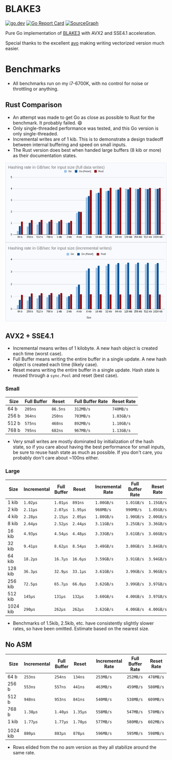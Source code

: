 # BLAKE3

<p>
  <a href="https://pkg.go.dev/github.com/zeebo/blake3"><img src="https://img.shields.io/badge/doc-reference-007d9b?logo=go&style=flat-square" alt="go.dev" /></a>
  <a href="https://goreportcard.com/report/github.com/zeebo/blake3"><img src="https://goreportcard.com/badge/github.com/zeebo/blake3?style=flat-square" alt="Go Report Card" /></a>
  <a href="https://sourcegraph.com/github.com/zeebo/blake3?badge"><img src="https://sourcegraph.com/github.com/zeebo/blake3/-/badge.svg?style=flat-square" alt="SourceGraph" /></a>
</p>

Pure Go implementation of [BLAKE3](https://blake3.io) with AVX2 and SSE4.1 acceleration.

Special thanks to the excellent [avo](https://github.com/mmcloughlin/avo) making writing vectorized version much easier.

# Benchmarks

- All benchmarks run on my i7-6700K, with no control for noise or throttling or anything.

## Rust Comparison

- An attempt was made to get Go as close as possible to Rust for the benchmark. It probably failed. :smile:
- Only single-threaded performance was tested, and this Go version is only single-threaded.
- Incremental writes are of 1 kib. This is to demonstrate a design tradeoff between internal buffering and speed on small inputs.
- The Rust version does best when handed large buffers (8 kib or more) as their documentation states.

![barchart](/assets/barchart.png)

## AVX2 + SSE4.1

- Incremental means writes of 1 kilobyte. A new hash object is created each time (worst case).
- Full Buffer means writing the entire buffer in a single update. A new hash object is created each time (likely case).
- Reset means writing the entire buffer in a single update. Hash state is reused through a `sync.Pool` and reset (best case).

### Small

| Size   | Full Buffer |  Reset     | | Full Buffer Rate | Reset Rate   |
|--------|-------------|------------|-|------------------|--------------|
| 64 b   |  `205ns`    |  `86.5ns`  | |  `312MB/s`       |   `740MB/s`  |
| 256 b  |  `364ns`    |   `250ns`  | |  `703MB/s`       |  `1.03GB/s`  |
| 512 b  |  `575ns`    |   `468ns`  | |  `892MB/s`       |  `1.10GB/s`  |
| 768 b  |  `795ns`    |   `682ns`  | |  `967MB/s`       |  `1.13GB/s`  |

- Very small writes are mostly dominated by initialization of the hash state, so if you care about having the best performance for small inputs, be sure to reuse hash state as much as possible. If you don't care, you probably don't care about ~100ns either.

### Large

| Size     | Incremental | Full Buffer | Reset      | | Incremental Rate | Full Buffer Rate | Reset Rate   |
|----------|-------------|-------------|------------|-|------------------|------------------|--------------|
| 1 kib    |  `1.02µs`   |  `1.01µs`   |   `891ns`  | |  `1.00GB/s`      |  `1.01GB/s`      |  `1.15GB/s`  |
| 2 kib    |  `2.11µs`   |  `2.07µs`   |  `1.95µs`  | |   `968MB/s`      |   `990MB/s`      |  `1.05GB/s`  |
| 4 kib    |  `2.28µs`   |  `2.15µs`   |  `2.05µs`  | |  `1.80GB/s`      |  `1.90GB/s`      |  `2.00GB/s`  |
| 8 kib    |  `2.64µs`   |  `2.52µs`   |  `2.44µs`  | |  `3.11GB/s`      |  `3.25GB/s`      |  `3.36GB/s`  |
| 16 kib   |  `4.93µs`   |  `4.54µs`   |  `4.48µs`  | |  `3.33GB/s`      |  `3.61GB/s`      |  `3.66GB/s`  |
| 32 kib   |  `9.41µs`   |  `8.62µs`   |  `8.54µs`  | |  `3.48GB/s`      |  `3.80GB/s`      |  `3.84GB/s`  |
| 64 kib   |  `18.2µs`   |  `16.7µs`   |  `16.6µs`  | |  `3.59GB/s`      |  `3.91GB/s`      |  `3.94GB/s`  |
| 128 kib  |  `36.3µs`   |  `32.9µs`   |  `33.1µs`  | |  `3.61GB/s`      |  `3.99GB/s`      |  `3.96GB/s`  |
| 256 kib  |  `72.5µs`   |  `65.7µs`   |  `66.0µs`  | |  `3.62GB/s`      |  `3.99GB/s`      |  `3.97GB/s`  |
| 512 kib  |   `145µs`   |   `131µs`   |   `132µs`  | |  `3.60GB/s`      |  `4.00GB/s`      |  `3.97GB/s`  |
| 1024 kib |   `290µs`   |   `262µs`   |   `262µs`  | |  `3.62GB/s`      |  `4.00GB/s`      |  `4.00GB/s`  |

- Benchmarks of 1.5kib, 2.5kib, etc. have consistently slightly slower rates, so have been omitted. Estimate based on the nearest size.

## No ASM

| Size     | Incremental | Full Buffer | Reset      | | Incremental Rate | Full Buffer Rate | Reset Rate  |
|----------|-------------|-------------|------------|-|------------------|------------------|-------------|
| 64 b     |   `253ns`   |   `254ns`   |   `134ns`  | |  `253MB/s`       |  `252MB/s`       |  `478MB/s`  |
| 256 b    |   `553ns`   |   `557ns`   |   `441ns`  | |  `463MB/s`       |  `459MB/s`       |  `580MB/s`  |
| 512 b    |   `948ns`   |   `953ns`   |   `841ns`  | |  `540MB/s`       |  `538MB/s`       |  `609MB/s`  |
| 768 b    |  `1.38µs`   |  `1.40µs`   |  `1.35µs`  | |  `558MB/s`       |  `547MB/s`       |  `570MB/s`  |
| 1 kib    |  `1.77µs`   |  `1.77µs`   |  `1.70µs`  | |  `577MB/s`       |  `580MB/s`       |  `602MB/s`  |
|          |             |             |            | |                  |                  |             |
| 1024 kib |   `880µs`   |   `883µs`   |   `878µs`  | |  `596MB/s`       |  `595MB/s`       |  `598MB/s`  |

- Rows elided from the no asm version as they all stabilize around the same rate.
